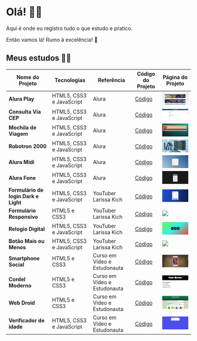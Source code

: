   <h1>Olá! 👋🤓</h1>
  <p>Aqui é onde eu registro tudo o que estudo e pratico.</p>
  <p>Então vamos lá! Rumo à excelência! 🚀</p>
  <h2>Meus estudos 👨‍💻</h2>
  <table>
    <thead>
      <tr>
        <th>Nome do Projeto</th>
        <th>Tecnologias</th>
        <th>Referência</th>
        <th>Código do Projeto</th>
        <th>Página do Projeto</th>
      </tr>
    </thead>
    <tbody>
    <tr>
        <td><strong>Alura Play</strong></td>
        <td>HTML5, CSS3 e JavaScript</td>
        <td>Alura</td>
        <td><a href="https://github.com/RafaelNikolasPuggi/My_Learning/tree/main/Alura/JavaScript%20-%20Criando%20requisições">Código</a></td>
        <td><a href="https://rafaelnikolaspuggi.github.io/My_Learning/Alura/JavaScript%20-%20Criando%20requisi%C3%A7%C3%B5es/"><img width="200px" src="./Previews/AluraPlay.png"/></a></td>
    </tr>
    <tr>
        <td><strong>Consulta Via CEP</strong></td>
        <td>HTML5, CSS3 e JavaScript</td>
        <td>Alura</td>
        <td><a href="https://github.com/RafaelNikolasPuggi/My_Learning/tree/main/Alura/JavaScript%20-%20Consumindo%20dados%20API%20main">Código</a></td>
        <td><a href="https://rafaelnikolaspuggi.github.io/My_Learning/Alura/JavaScript%20-%20Consumindo%20dados%20API%20main"><img width="200px" src="./Previews/Consulta Via Cep.png"/></a></td>
    </tr>
    <tr>
        <td><strong>Mochila de Viagem</strong></td>
        <td>HTML5, CSS3 e JavaScript</td>
        <td>Alura</td>
        <td><a href="https://github.com/RafaelNikolasPuggi/My_Learning/tree/main/Alura/JavaScript%20na%20Web%20-%20Armazenando%20dados%20no%20navegador/Mochila">Código</a></td>
        <td><a href="https://rafaelnikolaspuggi.github.io/My_Learning/Alura/JavaScript%20na%20Web%20-%20Armazenando%20dados%20no%20navegador/Mochila/"><img width="200px" src="./Previews/Mochila.png"/></a></td>
      </tr>
      <tr>
        <td><strong>Robotron 2000</strong></td>
        <td>HTML5, CSS3 e JavaScript</td>
        <td>Alura</td>
        <td><a href="https://github.com/RafaelNikolasPuggi/My_Learning/tree/main/Alura/JavaScript%20-%20Manipulando%20o%20DOM/Robotron-2000">Código</a></td>
        <td><a href="https://rafaelnikolaspuggi.github.io/My_Learning/Alura/JavaScript%20-%20Manipulando%20o%20DOM/Robotron-2000/?"><img width="200px" src="./Previews/Robotron2000.png"/></a></td>
      </tr>
      <tr>
        <td><strong>Alura Midi</strong></td>
        <td>HTML5, CSS3 e JavaScript</td>
        <td>Alura</td>
        <td><a href="https://github.com/RafaelNikolasPuggi/My_Learning/tree/main/Alura/JavaScript%20para%20Web%20-%20Crie%20p%C3%A1ginas%20din%C3%A2micas/Aluramidi">Código</a></td>
        <td><a href="https://rafaelnikolaspuggi.github.io/My_Learning/Alura/JavaScript%20para%20Web%20-%20Crie%20p%C3%A1ginas%20din%C3%A2micas/Aluramidi/"><img width="200px" src="./Previews/AluraMidi.png"/></a></td>
      </tr>
      <tr>
        <td><strong>Alura Fone</strong></td>
        <td>HTML5, CSS3 e JavaScript</td>
        <td>Alura</td>
        <td><a href="https://github.com/RafaelNikolasPuggi/My_Learning/tree/main/Alura/JavaScript%20para%20Web%20-%20Crie%20p%C3%A1ginas%20din%C3%A2micas/Alura%20Fone">Código</a></td>
        <td><a href="https://rafaelnikolaspuggi.github.io/My_Learning/Alura/JavaScript%20para%20Web%20-%20Crie%20p%C3%A1ginas%20din%C3%A2micas/Alura%20Fone/desafio.html"><img width="200px" src="./Previews/AluraFone.png"/></a></td>
      </tr>
      <tr>
        <td><strong>Formulário de login Dark e Light</strong></td>
        <td>HTML5, CSS3 e JavaScript</td>
        <td>YouTuber Larissa Kich</td>
        <td><a href="https://github.com/RafaelNikolasPuggi/My_Learning/tree/main/Youtube/Larissakich/Formulario%20Responsivo">Código</a></td>
        <td><a href="https://rafaelnikolaspuggi.github.io/My_Learning/Youtube/Larissakich/Formul%C3%A1rio%20DARK%20e%20LIGHT/assents/"><img width="200px" src="./Previews/Login Dark e Light Mode.png"/></a></td>
      </tr>
      <tr>
        <td><strong>Formulário Responsivo</strong></td>
        <td>HTML5 e CSS3</td>
        <td>YouTuber Larissa Kich</td>
        <td><a href="https://github.com/RafaelNikolasPuggi/My_Learning/tree/main/Youtube/Larissakich/Formulario%20Responsivo">Código</a></td>
        <td><a href="https://rafaelnikolaspuggi.github.io/My_Learning/Youtube/Larissakich/Formulario%20Responsivo/"><img width="200px" src="./Previews/Formulário Responsivo.png"/></a></td>
      </tr>
      <tr>
        <td><strong>Relogio Digital</strong></td>
        <td>HTML5, CSS3 e JavaScript</td>
        <td>YouTuber Larissa Kich</td>
        <td><a href="https://github.com/RafaelNikolasPuggi/My_Learning/tree/main/Youtube/Larissakich/Rel%C3%B3gio%20Digital">Código</a></td>
        <td><a href="https://rafaelnikolaspuggi.github.io/My_Learning/Youtube/Larissakich/Rel%C3%B3gio%20Digital/"><img width="200px" src="./Previews/Relogio Digital.png"/></a></td>
      </tr>
      <tr>
        <td><strong>Botão Mais ou Menos</strong></td>
        <td>HTML5, CSS3 e JavaScript</td>
        <td>YouTuber Larissa Kich</td>
        <td><a href="https://github.com/RafaelNikolasPuggi/My_Learning/tree/main/Youtube/Larissakich/Bot%C3%A3o%20mais%20ou%20menos">Código</a></td>
        <td><a href="https://rafaelnikolaspuggi.github.io/My_Learning/Youtube/Larissakich/Bot%C3%A3o%20mais%20ou%20menos//"><img width="200px" src="./Previews/Botão Mais ou Menos.png"/></a></td>
      </tr>
      <tr>
        <td><strong>Smartphone Social</strong></td>
        <td>HTML5 e CSS3</td>
        <td>Curso em Vídeo e Estudonauta</td>
        <td><a href="https://github.com/RafaelNikolasPuggi/My_Learning/tree/main/Estudonauta%20-%20Curso%20em%20V%C3%ADdeo/HTML5%20e%20CSS3/Desafios/Des_15_Projeto_Social">Código</a></td>
        <td><a href="https://rafaelnikolaspuggi.github.io/My_Learning/Estudonauta%20-%20Curso%20em%20V%C3%ADdeo/HTML5%20e%20CSS3/Desafios/Des_15_Projeto_Social/"><img width="200px" src="./Previews/Smartphone Social.png"/></a></td>
      </tr>
      <tr>
        <td><strong>Cordel Moderno</strong></td>
        <td>HTML5 e CSS3</td>
        <td>Curso em Vídeo e Estudonauta</td>
        <td><a href="https://github.com/RafaelNikolasPuggi/My_Learning/tree/main/Estudonauta%20-%20Curso%20em%20V%C3%ADdeo/HTML5%20e%20CSS3/Desafios/Des_12_Projeto_cordel">Código</a></td>
        <td><a href="https://rafaelnikolaspuggi.github.io/My_Learning/Estudonauta%20-%20Curso%20em%20V%C3%ADdeo/HTML5%20e%20CSS3/Desafios/Des_12_Projeto_cordel/"><img width="200px" src="./Previews/Cordel Moderno.png"/></a></td>
      </tr>
      <tr>
        <td><strong>Web Droid</strong></td>
        <td>HTML5 e CSS3</td>
        <td>Curso em Vídeo e Estudonauta</td>
        <td><a href="https://github.com/RafaelNikolasPuggi/My_Learning/tree/main/Estudonauta%20-%20Curso%20em%20V%C3%ADdeo/HTML5%20e%20CSS3/Desafios/Des_10_Projeto_web_droid">Código</a></td>
        <td><a href="https://rafaelnikolaspuggi.github.io/My_Learning/Estudonauta%20-%20Curso%20em%20V%C3%ADdeo/HTML5%20e%20CSS3/Desafios/Des_10_Projeto_web_droid/"><img width="200px" src="./Previews/Web Droid.png"/></a></td>
      </tr>
      <tr>
        <td><strong>Verificador de idade</strong></td>
        <td>HTML5, CSS3 e JavaScript</td>
        <td>Curso em Vídeo e Estudonauta</td>
        <td><a href="https://github.com/RafaelNikolasPuggi/My_Learning/tree/main/Estudonauta%20-%20Curso%20em%20V%C3%ADdeo/Estudos%20JS/ex015">Código</a></td>
        <td><a href="https://rafaelnikolaspuggi.github.io/My_Learning/Estudonauta%20-%20Curso%20em%20V%C3%ADdeo/Estudos%20JS/ex015/"><img width="200px" src="./Previews/Verificador de idade.png"/></a></td>
      </tr>
